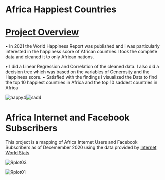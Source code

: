 
# Africa Happiest Countries 
# [Project Overview ](https://github.com/KariukiMwaniki/Africa-Happiness-Report-R-code--)

•	In 2021 the World Happiness Report was published and i was particularly interested in the happiness score of African countries.I took the complete data and cleaned it to only African nations.

 
•	I did a Linear Regression and Correlation of the cleaned data. I also did a decision tree which was based on the variables of Generosity and the Happiness score. 
•	Satisfied with the findings i visualized the Data to find the top 10 happiest countries in Africa and the top 10 saddest countries in Africa

![happy4](https://user-images.githubusercontent.com/84384891/122412349-55d4e300-cf3a-11eb-9a89-f0e52b0d4609.png)![sad4](https://user-images.githubusercontent.com/84384891/122412361-58373d00-cf3a-11eb-8aeb-5f3461f213bc.png)


# Africa Internet and Facebook Subscribers 
This project is a mapping of Africa Internet Users and Facebook Subscribers as of Decemember 2020 using the data provided by  [Internet World Stats ](https://www.internetworldstats.com/stats1.htm)


![Rplot03](https://user-images.githubusercontent.com/84384891/126129347-03570332-d9ca-4c12-8f26-bd941afcd107.png)

![Rplot01](https://user-images.githubusercontent.com/84384891/126129342-1bd95019-6349-4503-89ad-996ee2cd5f47.png)

